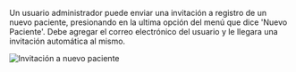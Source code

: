 Un usuario administrador puede enviar una invitación a registro de un nuevo paciente, presionando en la ultima opción del menú que dice 'Nuevo Paciente'. Debe agregar el correo electrónico del usuario y le llegara una invitación automática al mismo.

![Invitación a nuevo paciente](https://s3-us-west-2.amazonaws.com/andarwiki/invitacion+a+usuario+paciente.jpg)